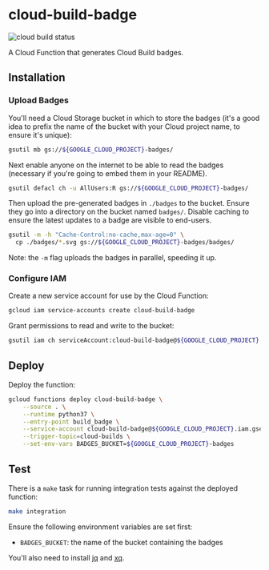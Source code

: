# cloud-build-badge

![cloud build status](https://storage.googleapis.com/louis-garman-ci-badges/builds/cloud-build-badge.svg)

A Cloud Function that generates Cloud Build badges.

## Installation

### Upload Badges

You'll need a Cloud Storage bucket in which to store the badges (it's a good idea to prefix the name of the bucket with your Cloud project name, to ensure it's unique):

```bash
gsutil mb gs://${GOOGLE_CLOUD_PROJECT}-badges/
```

Next enable anyone on the internet to be able to read the badges (necessary if you're going to embed them in your README).

```bash
gsutil defacl ch -u AllUsers:R gs://${GOOGLE_CLOUD_PROJECT}-badges/
```

Then upload the pre-generated badges in `./badges` to the bucket. Ensure they go into a directory on the bucket named `badges/`. Disable caching to ensure the latest updates to a badge are visible to end-users.

```bash
gsutil -m -h "Cache-Control:no-cache,max-age=0" \
  cp ./badges/*.svg gs://${GOOGLE_CLOUD_PROJECT}-badges/badges/
```

Note: the `-m` flag uploads the badges in parallel, speeding it up.

### Configure IAM

Create a new service account for use by the Cloud Function:

```bash
gcloud iam service-accounts create cloud-build-badge
```

Grant permissions to read and write to the bucket:

```bash
gsutil iam ch serviceAccount:cloud-build-badge@${GOOGLE_CLOUD_PROJECT}.iam.gserviceaccount.com:legacyBucketReader,legacyObjectReader,legacyBucketWriter gs://${GOOGLE_CLOUD_PROJECT}-badges/
```

## Deploy

Deploy the function:

```bash
gcloud functions deploy cloud-build-badge \
    --source . \
    --runtime python37 \
    --entry-point build_badge \
    --service-account cloud-build-badge@${GOOGLE_CLOUD_PROJECT}.iam.gserviceaccount.com \
    --trigger-topic=cloud-builds \
    --set-env-vars BADGES_BUCKET=${GOOGLE_CLOUD_PROJECT}-badges
```

## Test

There is a `make` task for running integration tests against the deployed function:

```bash
make integration
```

Ensure the following environment variables are set first:

* `BADGES_BUCKET`: the name of the bucket containing the badges

You'll also need to install [jq](https://stedolan.github.io/jq/) and [xq](https://github.com/jeffbr13/xq).
